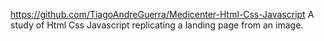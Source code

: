 https://github.com/TiagoAndreGuerra/Medicenter-Html-Css-Javascript
A study of Html Css Javascript replicating a landing page from an image.
